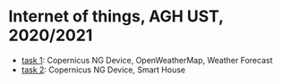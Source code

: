 # Internet of things, AGH UST, 2020/2021

* [task 1](./lab1): Copernicus NG Device, OpenWeatherMap, Weather Forecast
* [task 2](./lab2): Copernicus NG Device, Smart House
